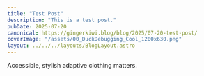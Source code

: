 ```yaml
---
title: "Test Post"
description: "This is a test post."
pubDate: 2025-07-20
canonical: https://gingerkiwi.blog/blog/2025/07-20-test-post/
coverImage: "/assets/00_DuckDebugging_Cool_1200x630.png"
layout: ../../../layouts/BlogLayout.astro
---
```



Accessible, stylish adaptive clothing matters.
